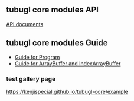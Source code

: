 ## tubugl core modules API

[API documents](https://kenjispecial.github.io/tubugl-core/api/)

## tubugl core modules Guide

- [Guide for Program](https://kenjispecial.github.io/tubugl-core/guide/program)
- [Guide for ArrayBuffer and IndexArrayBuffer](https://kenjispecial.github.io/tubugl-core/guide/buffer)

### test gallery page

https://kenjispecial.github.io/tubugl-core/example


[source-program]: https://github.com/kenjiSpecial/tubugl-core/blob/master/src/program.js
[source-program2]: https://github.com/kenjiSpecial/tubugl-core/blob/master/src/program2.js
[source-arrayBuffer]: https://github.com/kenjiSpecial/tubugl-core/blob/master/src/arrayBuffer.js
[source-draw]: https://github.com/kenjiSpecial/tubugl-core/blob/master/src/draw.js
[source-frameBuffer]: https://github.com/kenjiSpecial/tubugl-core/blob/master/src/frameBuffer.js
[source-indexArrayBuffer]: https://github.com/kenjiSpecial/tubugl-core/blob/master/src/indexArrayBuffer.js
[source-texture]: https://github.com/kenjiSpecial/tubugl-core/blob/master/src/texture.js
[source-tranformFeedback]: https://github.com/kenjiSpecial/tubugl-core/blob/master/src/tranformFeedback.js
[source-vao]: https://github.com/kenjiSpecial/tubugl-core/blob/master/src/vao.js
